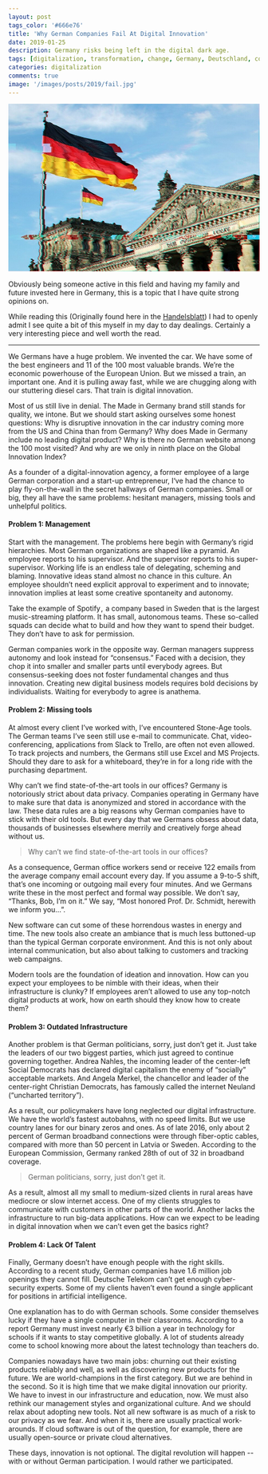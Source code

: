 ```yaml
---
layout: post
tags_color: '#666e76'
title: 'Why German Companies Fail At Digital Innovation'
date: 2019-01-25
description: Germany risks being left in the digital dark age.
tags: [digitalization, transformation, change, Germany, Deutschland, continual, improvement]
categories: digitalization
comments: true
image: '/images/posts/2019/fail.jpg'
---
```

![](/images/posts/2019/fail.jpg)

Obviously being someone active in this field and having my family and future invested here in Germany, this is a topic that I have quite strong opinions on.

While reading this (Originally found here in the [Handelsblatt](https://www.handelsblatt.com/today/opinion/not-getting-it-why-german-companies-fail-at-digital-innovation/23581568.html)) I had to openly admit I see quite a bit of this myself in my day to day dealings. Certainly a very interesting piece and well worth the read. 

---

We Germans have a huge problem. We invented the car. We have some of the best engineers and 11 of the 100 most valuable brands. We’re the economic powerhouse of the European Union. But we missed a train, an important one. And it is pulling away fast, while we are chugging along with our stuttering diesel cars. That train is digital innovation.

Most of us still live in denial. The Made in Germany brand still stands for quality, we intone. But we should start asking ourselves some honest questions: Why is disruptive innovation in the car industry coming more from the US and China than from Germany? Why does Made in Germany include no leading digital product? Why is there no German website among the 100 most visited? And why are we only in ninth place on the Global Innovation Index?

As a founder of a digital-innovation agency, a former employee of a large German corporation and a start-up entrepreneur, I‘ve had the chance to play fly-on-the-wall in the secret hallways of German companies. Small or big, they all have the same problems: hesitant managers, missing tools and unhelpful politics.

#### Problem 1: Management
Start with the management. The problems here begin with Germany’s rigid hierarchies. Most German organizations are shaped like a pyramid. An employee reports to his supervisor. And the supervisor reports to his super-supervisor. Working life is an endless tale of delegating, scheming and blaming. Innovative ideas stand almost no chance in this culture. An employee shouldn’t need explicit approval to experiment and to innovate; innovation implies at least some creative spontaneity and autonomy.

Take the example of Spotify ,  a company based in Sweden that is the largest music-streaming platform. It has small, autonomous teams. These so-called squads can decide what to build and how they want to spend their budget. They don’t have to ask for permission.

German companies work in the opposite way. German managers suppress autonomy and look instead for “consensus.” Faced with a decision, they chop it into smaller and smaller parts until everybody agrees. But consensus-seeking does not foster fundamental changes and thus innovation. Creating new digital business models requires bold decisions by individualists. Waiting for everybody to agree is anathema.

#### Problem 2: Missing tools
At almost every client I’ve worked with, I’ve encountered Stone-Age tools. The German teams I’ve seen still use e-mail to communicate. Chat, video-conferencing, applications from Slack to Trello, are often not even allowed. To track projects and numbers, the Germans still use Excel and MS Projects. Should they dare to ask for a whiteboard, they’re in for a long ride with the purchasing department.

Why can’t we find state-of-the-art tools in our offices? Germany is notoriously strict about data privacy. Companies operating in Germany have to make sure that data  is anonymized and stored in accordance with the law. These data rules are a big reasons why German companies have to stick with their old tools. But every day that we Germans obsess about data, thousands of businesses elsewhere merrily and creatively forge ahead without us.

> Why can’t we find state-of-the-art tools in our offices?

As a consequence, German office workers send or receive 122 emails from the average company email account every day. If you assume a 9-to-5 shift, that’s one incoming or outgoing mail every four minutes. And we Germans write these in the most perfect and formal way possible. We don’t say, “Thanks, Bob, I’m on it.” We say, “Most honored Prof. Dr. Schmidt, herewith we inform you…”.

New software can cut some of these horrendous wastes in energy and time. The new tools also create an ambiance that is much less buttoned-up than the typical German corporate environment. And this is not only about internal communication, but also about talking to customers and tracking web campaigns.

Modern tools are the foundation of ideation and innovation. How can you expect your employees to be nimble with their ideas, when their infrastructure is clunky? If employees aren’t allowed to use any top-notch digital products at work, how on earth should they know how to create them?

#### Problem 3: Outdated Infrastructure
Another problem is that German politicians, sorry, just don’t get it. Just take the leaders of our two biggest parties, which just agreed to continue governing together. Andrea Nahles, the incoming leader of the center-left Social Democrats has declared digital capitalism the enemy of “socially” acceptable markets. And Angela Merkel, the chancellor and leader of the center-right Christian Democrats, has famously called the internet Neuland (“uncharted territory”).

As a result, our policymakers have long neglected our digital infrastructure. We have the world’s fastest autobahns, with no speed limits. But we use country lanes for our binary zeros and ones. As of late 2016, only about 2 percent of German broadband connections were through fiber-optic cables, compared with more than 50 percent in Latvia or Sweden. According to the European Commission, Germany ranked 28th of out of 32 in broadband coverage.

> German politicians, sorry, just don’t get it.

As a result, almost all my small to medium-sized clients in rural areas have mediocre or slow internet access. One of my clients struggles to communicate with customers in other parts of the world. Another lacks the infrastructure to run big-data applications. How can we expect to be leading in digital innovation when we can’t even get the basics right?

#### Problem 4: Lack Of Talent
Finally, Germany doesn’t have enough people with the right skills. According to a recent study, German companies have 1.6 million job openings they cannot fill. Deutsche Telekom can’t get enough cyber-security experts. Some of my clients haven’t even found a single applicant for positions in artificial intelligence.

One explanation has to do with German schools. Some consider themselves lucky if they have a single computer in their classrooms. According to a report Germany must invest nearly €3 billion a year in technology for schools if it wants to stay competitive globally. A lot of students already come to school knowing more about the latest technology than teachers do.

Companies nowadays have two main jobs: churning out their existing products reliably and well, as well as discovering new products for the future. We are world-champions in the first category. But we are behind in the second. So it is high time that we make digital innovation our priority. We have to invest in our infrastructure and education, now. We must also rethink our management styles and organizational culture. And we should relax about adopting new tools. Not all new software is as much of a risk to our privacy as we fear. And when it is, there are usually practical work-arounds. If cloud software is out of the question, for example, there are usually open-source or private cloud alternatives.

These days, innovation is not optional. The digital revolution will happen -- with or without German participation. I would rather we participated.